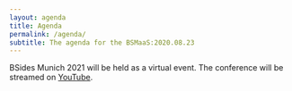 ```yaml
---
layout: agenda
title: Agenda
permalink: /agenda/
subtitle: The agenda for the BSMaaS:2020.08.23
---
```


BSides Munich 2021 will be held as a virtual event. 
The conference will be streamed on [YouTube](https://www.youtube.com/channel/UC43VEnrIe-4mb-gx_83TM_A).